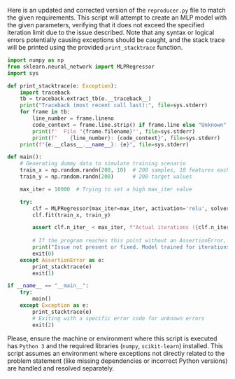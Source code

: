 Here is an updated and corrected version of the `reproducer.py` file to match the given requirements. This script will attempt to create an MLP model with the given parameters, verifying that it does not exceed the specified iteration limit due to the issue described. Note that any syntax or logical errors potentially causing exceptions should be caught, and the stack trace will be printed using the provided `print_stacktrace` function.

```python
import numpy as np
from sklearn.neural_network import MLPRegressor
import sys

def print_stacktrace(e: Exception):
    import traceback
    tb = traceback.extract_tb(e.__traceback__)
    print("Traceback (most recent call last):", file=sys.stderr)
    for frame in tb:
        line_number = frame.lineno
        code_context = frame.line.strip() if frame.line else "Unknown"
        print(f'  File "{frame.filename}"', file=sys.stderr)
        print(f"    {line_number}: {code_context}", file=sys.stderr)
    print(f"{e.__class__.__name__}: {e}", file=sys.stderr)

def main():
    # Generating dummy data to simulate training scenario
    train_x = np.random.randn(200, 10)  # 200 samples, 10 features each
    train_y = np.random.randn(200)      # 200 target values

    max_iter = 18000  # Trying to set a high max_iter value

    try:
        clf = MLPRegressor(max_iter=max_iter, activation='relu', solver='lbfgs', verbose=False)
        clf.fit(train_x, train_y)

        assert clf.n_iter_ < max_iter, f"Actual iterations ({clf.n_iter_}) exceeded or matched the expected limit ({max_iter})."
        
        # If the program reaches this point without an AssertionError, the issue is fixed or not present
        print("Issue not present or fixed. Model trained for iterations within expected limits.")
        exit(0)
    except AssertionError as e:
        print_stacktrace(e)
        exit(1)

if __name__ == "__main__":
    try:
        main()
    except Exception as e:
        print_stacktrace(e)
        # Exiting with a specific error code for unknown errors
        exit(2)
```

Please, ensure the machine or environment where this script is executed has `Python 3` and the required libraries (`numpy`, `scikit-learn`) installed. This script assumes an environment where exceptions not directly related to the problem statement (like missing dependencies or incorrect Python versions) are handled and resolved separately.